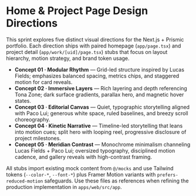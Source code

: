 # Home & Project Page Design Directions

This sprint explores five distinct visual directions for the Next.js + Prismic portfolio. Each direction ships with paired homepage (`app/page.tsx`) and project detail (`app/work/[uid]/page.tsx`) stubs that focus on layout hierarchy, motion strategy, and brand token usage.

- **Concept 01 · Modular Rhythm** — Grid-led structure inspired by Lucas Fields; emphasizes balanced spacing, metrics chips, and staggered motion for card reveals.
- **Concept 02 · Immersive Layers** — Rich layering and depth referencing Tona Zone; dark surface gradients, parallax hero, and magnetic hover states.
- **Concept 03 · Editorial Canvas** — Quiet, typographic storytelling aligned with Paco Lui; generous white space, ruled baselines, and breezy scroll choreography.
- **Concept 04 · Kinetic Narrative** — Timeline-led storytelling that leans into motion cues; split hero with looping reel, progressive disclosure of project milestones.
- **Concept 05 · Meridian Contrast** — Monochrome minimalism channeling Lucas Fields + Paco Lui; oversized typography, disciplined motion cadence, and gallery reveals with high-contrast framing.

All stubs import existing mock content from `@/mocks` and use Tailwind tokens (`--color-*`, `--font-*`) plus Framer Motion variants with `prefers-reduced-motion` safeguards. Use these files as references when refining the production implementation in `apps/web/src/app`.
